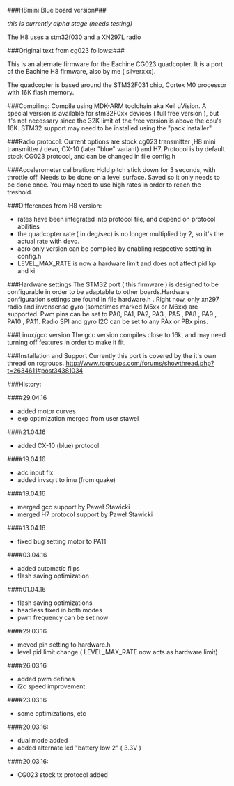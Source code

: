###H8mini Blue board version###

_this is currently alpha stage (needs testing)_


The H8 uses a stm32f030 and a XN297L radio


###Original text from cg023 follows:###

This is an alternate firmware for the Eachine CG023 quadcopter. It is a port of the Eachine H8 firmware, also by me ( silverxxx).

The quadcopter is based around the STM32F031 chip, Cortex M0 processor with 16K flash memory.

###Compiling:
Compile using MDK-ARM toolchain aka Keil uVision. A special version is available for stm32F0xx devices ( full free version ), but it's not necessary since the 32K limit of the free version is above the cpu's 16K. STM32 support may need to be installed using the "pack installer" 

###Radio protocol:
Current options are stock cg023 transmitter ,H8 mini transmitter / devo, CX-10 (later "blue" variant) and H7. Protocol is by default stock CG023 protocol, and can be changed in file config.h

###Accelerometer calibration:
Hold pitch stick down for 3 seconds, with throttle off. Needs to be done on a level surface. Saved so it only needs to be done once. You may need to use high rates in order to reach the treshold.

###Differences from H8 version:
 * rates have been integrated into protocol file, and depend on protocol abilities
 * the quadcopter rate ( in deg/sec) is no longer multiplied by 2, so it's the actual rate with devo.
 * acro only version can be compiled by enabling respective setting in config.h
 * LEVEL_MAX_RATE is now a hardware limit and does not affect pid kp and ki

###Hardware settings
The STM32 port ( this firmware ) is designed to be configurable in order to be adaptable to other boards.Hardware configuration  settings are found in file hardware.h . Right now, only xn297 radio and invensense gyro (sometimes marked M5xx or M6xx) are supported. Pwm pins can be set to PA0, PA1, PA2, PA3 , PA5 , PA8 , PA9 , PA10 , PA11. Radio SPI and gyro I2C can be set to any PAx or PBx pins.

###Linux/gcc version
The gcc version compiles close to 16k, and may need turning off features in order to make it fit.

###Installation and Support
Currently this port is covered by the it's own thread on rcgroups.
http://www.rcgroups.com/forums/showthread.php?t=2634611#post34381034


###History:

####29.04.16
* added motor curves
* exp optimization merged from user stawel

####21.04.16
* added CX-10 (blue) protocol

####19.04.16
* adc input fix
* added invsqrt to imu (from quake) 

####19.04.16
* merged gcc support by Paweł Stawicki
* merged H7 protocol support by Paweł Stawicki

####13.04.16
* fixed bug setting motor to PA11

####03.04.16
* added automatic flips
* flash saving optimization 

####01.04.16
* flash saving optimizations
* headless fixed in both modes
* pwm frequency can be set now

####29.03.16
* moved pin setting to hardware.h
* level pid limit change ( LEVEL_MAX_RATE now acts as hardware limit)

####26.03.16
* added pwm defines
* i2c speed improvement

####23.03.16
* some optimizations, etc

####20.03.16:
* dual mode added
* added alternate led "battery low 2" ( 3.3V )

####20.03.16:
* CG023 stock tx protocol added



